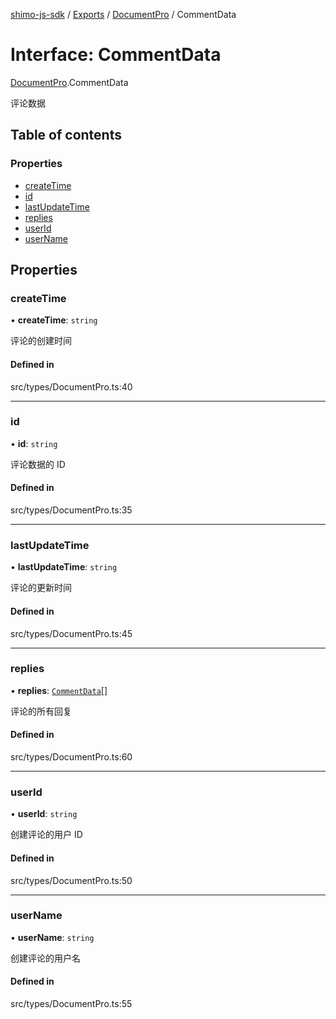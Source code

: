 [shimo-js-sdk](../README.md) / [Exports](../modules.md) / [DocumentPro](../modules/documentpro.md) / CommentData

# Interface: CommentData

[DocumentPro](../modules/documentpro.md).CommentData

评论数据

## Table of contents

### Properties

- [createTime](documentpro.commentdata.md#createtime)
- [id](documentpro.commentdata.md#id)
- [lastUpdateTime](documentpro.commentdata.md#lastupdatetime)
- [replies](documentpro.commentdata.md#replies)
- [userId](documentpro.commentdata.md#userid)
- [userName](documentpro.commentdata.md#username)

## Properties

### createTime

• **createTime**: `string`

评论的创建时间

#### Defined in

src/types/DocumentPro.ts:40

___

### id

• **id**: `string`

评论数据的 ID

#### Defined in

src/types/DocumentPro.ts:35

___

### lastUpdateTime

• **lastUpdateTime**: `string`

评论的更新时间

#### Defined in

src/types/DocumentPro.ts:45

___

### replies

• **replies**: [`CommentData`](documentpro.commentdata.md)[]

评论的所有回复

#### Defined in

src/types/DocumentPro.ts:60

___

### userId

• **userId**: `string`

创建评论的用户 ID

#### Defined in

src/types/DocumentPro.ts:50

___

### userName

• **userName**: `string`

创建评论的用户名

#### Defined in

src/types/DocumentPro.ts:55
